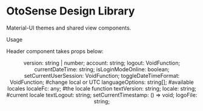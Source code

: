 # OtoSense Design Library

Material-UI themes and shared view components.

Usage

Header component takes props below:

<Header
  version={version}
  account={account}
  logout={logout}
  currentDateTime={currentDateTime}
  isLoginModeOnline={isLoginModeOnline}
  setCurrentUserSession={setCurrentUserSession}
  toggleDateTimeFormat={toggleDateTimeFormat}
  languageOptions={availableLocales}
  localeFc={locale}
  textVersion={locale.getString('general.version')}
  locale={locale.locale}
  textLogout={locale.getString('global.logout')}
  setCurrentTimestamp={setCurrentTimestamp}
  logoFile={ADI_logo}
/>

version: string | number;
account: string;
logout: VoidFunction;
currentDateTime: string;
isLoginModeOnline: boolean;
setCurrentUserSession: VoidFunction;
toggleDateTimeFormat: VoidFunction; #change local or UTC
languageOptions: string[]; #available locales
localeFc: any; #the locale function
textVersion: string;
locale: string; #current locale
textLogout: string;
setCurrentTimestamp: () => void;
logoFile: string;